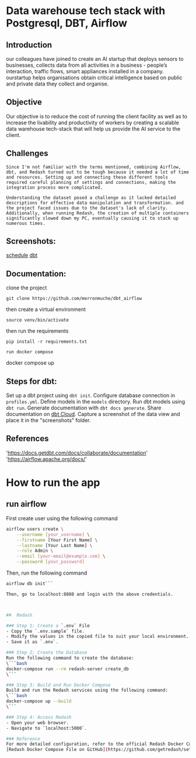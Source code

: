 


# Data warehouse tech stack with Postgresql, DBT, Airflow

## Introduction

our colleagues have joined to create an AI startup that deploys sensors to businesses, collects data from all 
activities in a business - people’s interaction, traffic flows, smart appliances installed in a company.
ourstartup helps organisations obtain critical intelligence based on public and private data they collect
 and organise. 

## Objective
Our objective is to reduce the cost of running the client facility as well as to increase
the livability and productivity of workers by creating a scalable data warehouse
tech-stack that will help us provide the AI service to the client.


## Challenges
    Since I'm not familiar with the terms mentioned, combining Airflow, dbt, and Redash turned out to be tough because it needed a lot of time and resources. Setting up and connecting these different tools required careful planning of settings and connections, making the integration process more complicated.

    Understanding the dataset posed a challenge as it lacked detailed descriptions for effective data manipulation and transformation. and the project faced issues due to the dataset's lack of clarity. Additionally, when running Redash, the creation of multiple containers significantly slowed down my PC, eventually causing it to stack up numerous times.


## Screenshots:

[schedule](https://drive.google.com/file/d/1LZ_LVsXeaay3d5xPiec-EeuRVa2vdkf0/view?usp=sharing)
[dbt](https://drive.google.com/file/d/18nZ9B6Ndf8Yhy5IuCJAvQz7GqTq_Leyr/view?usp=sharing)

## Documentation:

clone the project 
```
git clone https://github.com/merronmuche/dbt_airflow
```
then create a virtual environment
```virtualenv venv
source venv/bin/activate
```
then run the requirements

```
pip install -r requirements.txt

run docker compose 
```
docker compose up

## Steps for dbt:

 Set up a dbt project using `dbt init`.
 Configure database connection in `profiles.yml`.
 Define models in the `models` directory.
 Run dbt models using `dbt run`.
 Generate documentation with `dbt docs generate`.
 Share documentation on [dbt Cloud](https://cloud.getdbt.com/).
 Capture a screenshot of the data view and place it in the "screenshots" folder.

 ## References
 'https://docs.getdbt.com/docs/collaborate/documentation'
 'https://airflow.apache.org/docs/'


# How to run the app
## run airflow

First create user using the following command

```bash
airflow users create \
    --username [your_username] \
    --firstname [Your First Name] \
    --lastname [Your Last Name] \
    --role Admin \
    --email [your-email@example.com] \
    --password [your_password]
```

Then, run the following command
```bash
airflow db init```

Then, go to localhost:8080 and login with the above credentials.



##  Redash

### Step 1: Create a `.env` File
- Copy the `.env.sample` file.
- Modify the values in the copied file to suit your local environment.
- Save it as `.env`.

### Step 2: Create the Database
Run the following command to create the database:
\```bash
docker-compose run --rm redash-server create_db
\```

### Step 3: Build and Run Docker Compose
Build and run the Redash services using the following command:
\```bash
docker-compose up --build
\```

### Step 4: Access Redash
- Open your web browser.
- Navigate to `localhost:5000`.

### Reference
For more detailed configuration, refer to the official Redash Docker Compose file:
[Redash Docker Compose File on GitHub](https://github.com/getredash/setup/blob/master/data/docker-compose.yml)


